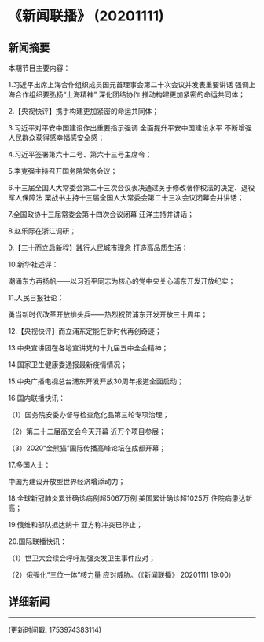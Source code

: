 # 《新闻联播》 (20201111)

## 新闻摘要

本期节目主要内容：


1.习近平出席上海合作组织成员国元首理事会第二十次会议并发表重要讲话 强调上海合作组织要弘扬“上海精神” 深化团结协作 推动构建更加紧密的命运共同体；


2.【央视快评】携手构建更加紧密的命运共同体；


3.习近平对平安中国建设作出重要指示强调 全面提升平安中国建设水平 不断增强人民群众获得感幸福感安全感；


4.习近平签署第六十二号、第六十三号主席令；


5.李克强主持召开国务院常务会议；


6.十三届全国人大常委会第二十三次会议表决通过关于修改著作权法的决定、退役军人保障法 栗战书主持十三届全国人大常委会第二十三次会议闭幕会并讲话；


7.全国政协十三届常委会第十四次会议闭幕 汪洋主持并讲话；


8.赵乐际在浙江调研；


9.【三十而立启新程】践行人民城市理念 打造高品质生活；


10.新华社述评：

潮涌东方再扬帆——以习近平同志为核心的党中央关心浦东开发开放纪实；


11.人民日报社论：

勇当新时代改革开放排头兵——热烈祝贺浦东开发开放三十周年；


12.【央视快评】而立浦东定能在新时代再创奇迹；


13.中央宣讲团在各地宣讲党的十九届五中全会精神；


14.国家卫生健康委通报最新疫情情况；


15.中央广播电视总台浦东开发开放30周年报道全面启动；


16.国内联播快讯：


（1）国务院安委办督导检查危化品第三轮专项治理；


（2）第二十二届高交会今天开幕 近万个项目参展；


（3）2020“金熊猫”国际传播高峰论坛在成都开幕；


17.多国人士：

中国为建设开放型世界经济增添动力；


18.全球新冠肺炎累计确诊病例超5067万例 美国累计确诊超1025万 住院病患达新高；


19.俄维和部队抵达纳卡 亚方称冲突已停止；


20.国际联播快讯：


（1）世卫大会续会呼吁加强突发卫生事件应对；


（2）俄强化“三位一体”核力量 应对威胁。（《新闻联播》 20201111 19:00）

## 详细新闻

---

(更新时间戳: 1753974383114)

